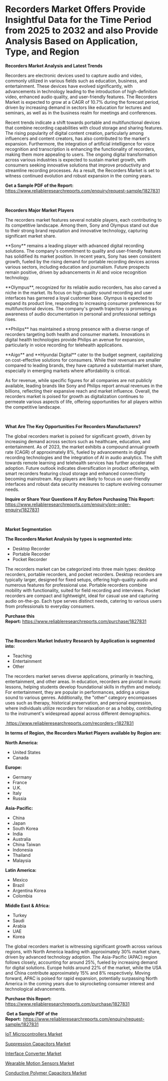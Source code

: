 <p><h1>Recorders Market Offers Provide Insightful Data for the Time Period from 2025 to 2032 and also Provide Analysis Based on Application, Type, and Region</h1></p><p><strong>Recorders Market Analysis and Latest Trends</strong></p>
<p><p>Recorders are electronic devices used to capture audio and video, commonly utilized in various fields such as education, business, and entertainment. These devices have evolved significantly, with advancements in technology leading to the introduction of high-definition video, enhanced audio quality, and user-friendly features. The Recorders Market is expected to grow at a CAGR of 10.7% during the forecast period, driven by increasing demand in sectors like education for lectures and seminars, as well as in the business realm for meetings and conferences.</p><p>Recent trends indicate a shift towards portable and multifunctional devices that combine recording capabilities with cloud storage and sharing features. The rising popularity of digital content creation, particularly among influencers and content creators, has also contributed to the market's expansion. Furthermore, the integration of artificial intelligence for voice recognition and transcription is enhancing the functionality of recorders, making them more appealing to users. The ongoing digital transformation across various industries is expected to sustain market growth, with consumers seeking innovative solutions that improve productivity and streamline recording processes. As a result, the Recorders Market is set to witness continued evolution and robust expansion in the coming years.</p></p>
<p><strong>Get a Sample PDF of the Report:&nbsp;</strong> <a href="https://www.reliableresearchreports.com/enquiry/request-sample/1827831?utm_campaign=28&utm_medium=2&utm_source=Github&utm_content=ia&utm_term=06042025&utm_id=recorders">https://www.reliableresearchreports.com/enquiry/request-sample/1827831</a></p>
<p>&nbsp;</p>
<p><strong>Recorders Major Market Players</strong></p>
<p><p>The recorders market features several notable players, each contributing to its competitive landscape. Among them, Sony and Olympus stand out due to their strong brand reputation and innovative technology, capturing significant market share.</p><p>**Sony** remains a leading player with advanced digital recording solutions. The company's commitment to quality and user-friendly features has solidified its market position. In recent years, Sony has seen consistent growth, fueled by the rising demand for portable recording devices across various sectors, including education and journalism. Future prospects remain positive, driven by advancements in AI and voice recognition technology.</p><p>**Olympus**, recognized for its reliable audio recorders, has also carved a niche in the market. Its focus on high-quality sound recording and user interfaces has garnered a loyal customer base. Olympus is expected to expand its product line, responding to increasing consumer preferences for multifunctional devices. The company's growth trajectory is promising as awareness of audio documentation in personal and professional settings rises.</p><p>**Philips** has maintained a strong presence with a diverse range of recorders targeting both health and consumer markets. Innovations in digital health technologies provide Philips an avenue for expansion, particularly in voice recording for telehealth applications. </p><p>**Aigo** and **Hyundai Digital** cater to the budget segment, capitalizing on cost-effective solutions for consumers. While their revenues are smaller compared to leading brands, they have captured a substantial market share, especially in emerging markets where affordability is critical.</p><p>As for revenue, while specific figures for all companies are not publicly available, leading brands like Sony and Philips report annual revenues in the billions, reflecting their expansive reach and market influence. Overall, the recorders market is poised for growth as digitalization continues to permeate various aspects of life, offering opportunities for all players within the competitive landscape.</p></p>
<p>&nbsp;</p>
<p><strong>What Are The Key Opportunities For Recorders Manufacturers?</strong></p>
<p><p>The global recorders market is poised for significant growth, driven by increasing demand across sectors such as healthcare, education, and entertainment. As of 2023, the market exhibits a compound annual growth rate (CAGR) of approximately 8%, fueled by advancements in digital recording technologies and the integration of AI in audio analytics. The shift towards remote learning and telehealth services has further accelerated adoption. Future outlook indicates diversification in product offerings, with smart recorders featuring cloud storage and enhanced connectivity becoming mainstream. Key players are likely to focus on user-friendly interfaces and robust data security measures to capture evolving consumer needs.</p></p>
<p><strong>Inquire or Share Your Questions If Any Before Purchasing This Report:</strong> <a href="https://www.reliableresearchreports.com/enquiry/pre-order-enquiry/1827831?utm_campaign=28&utm_medium=2&utm_source=Github&utm_content=ia&utm_term=06042025&utm_id=recorders">https://www.reliableresearchreports.com/enquiry/pre-order-enquiry/1827831</a></p>
<p>&nbsp;</p>
<p><strong>Market Segmentation</strong></p>
<p><strong>The Recorders Market Analysis by types is segmented into:</strong></p>
<p><ul><li>Desktop Recorder</li><li>Portable Recorder</li><li>Pocket Recorder</li></ul></p>
<p><p>The recorders market can be categorized into three main types: desktop recorders, portable recorders, and pocket recorders. Desktop recorders are typically larger, designed for fixed setups, offering high-quality audio and numerous features for professional use. Portable recorders combine mobility with functionality, suited for field recording and interviews. Pocket recorders are compact and lightweight, ideal for casual use and capturing audio on-the-go. Each type serves distinct needs, catering to various users from professionals to everyday consumers.</p></p>
<p><strong>Purchase this Report:&nbsp;</strong><a href="https://www.reliableresearchreports.com/purchase/1827831?utm_campaign=28&utm_medium=2&utm_source=Github&utm_content=ia&utm_term=06042025&utm_id=recorders">https://www.reliableresearchreports.com/purchase/1827831</a></p>
<p>&nbsp;</p>
<p><strong>The Recorders Market Industry Research by Application is segmented into:</strong></p>
<p><ul><li>Teaching</li><li>Entertainment</li><li>Other</li></ul></p>
<p><p>The recorders market serves diverse applications, primarily in teaching, entertainment, and other areas. In education, recorders are pivotal in music lessons, helping students develop foundational skills in rhythm and melody. For entertainment, they are popular in performances, adding a unique sound to various genres. Additionally, the "other" category encompasses uses such as therapy, historical preservation, and personal expression, where individuals utilize recorders for relaxation or as a hobby, contributing to the instrument's widespread appeal across different demographics.</p></p>
<p><a href="https://www.reliableresearchreports.com/recorders-r1827831?utm_campaign=28&utm_medium=2&utm_source=Github&utm_content=ia&utm_term=06042025&utm_id=recorders">&nbsp;https://www.reliableresearchreports.com/recorders-r1827831</a></p>
<p><strong>In terms of Region, the Recorders Market Players available by Region are:</strong></p>
<p>
    <p> <strong> North America: </strong>
        <ul>
            <li>United States</li>
            <li>Canada</li>
        </ul>
        </p> 
    <p> <strong> Europe: </strong>
        <ul>
            <li>Germany</li>
            <li>France</li>
            <li>U.K.</li>
            <li>Italy</li>
            <li>Russia</li>
        </ul>
        </p> 
    <p> <strong> Asia-Pacific: </strong>
        <ul>
            <li>China</li>
            <li>Japan</li>
            <li>South Korea</li>
            <li>India</li>
            <li>Australia</li>
            <li>China Taiwan</li>
            <li>Indonesia</li>
            <li>Thailand</li>
            <li>Malaysia</li>
        </ul>
        </p> 
    <p> <strong> Latin America: </strong>
        <ul>
            <li>Mexico</li>
            <li>Brazil</li>
            <li>Argentina Korea</li>
            <li>Colombia</li>
        </ul>
        </p> 
    <p> <strong> Middle East & Africa: </strong>
        <ul>
            <li>Turkey</li>
            <li>Saudi</li>
            <li>Arabia</li>
            <li>UAE</li>
            <li>Korea</li>
        </ul>
    </p>
    </p>
<p><p>The global recorders market is witnessing significant growth across various regions, with North America leading with approximately 30% market share, driven by advanced technology adoption. The Asia-Pacific (APAC) region follows closely, accounting for around 25%, fueled by increasing demand for digital solutions. Europe holds around 22% of the market, while the USA and China contribute approximately 15% and 8% respectively. Moving forward, APAC is poised for rapid expansion, potentially surpassing North America in the coming years due to skyrocketing consumer interest and technological advancements.</p></p>
<p><strong>Purchase this Report: </strong><a href="https://www.reliableresearchreports.com/purchase/1827831?utm_campaign=28&utm_medium=2&utm_source=Github&utm_content=ia&utm_term=06042025&utm_id=recorders">https://www.reliableresearchreports.com/purchase/1827831</a></p>
<p>&nbsp;<strong>Get a Sample PDF of the Report:&nbsp;&nbsp;</strong><a href="https://www.reliableresearchreports.com/enquiry/request-sample/1827831?utm_campaign=28&utm_medium=2&utm_source=Github&utm_content=ia&utm_term=06042025&utm_id=recorders">https://www.reliableresearchreports.com/enquiry/request-sample/1827831</a></p>
<p><strong></strong></p>
<p><p><a href="https://github.com/okornevonywx/Market-Research-Report-List-1/blob/main/iot-microcontrollers-market.md?utm_campaign=28&utm_medium=2&utm_source=Github&utm_content=ia&utm_term=06042025&utm_id=recorders">IoT Microcontrollers Market</a></p><p><a href="https://github.com/abexjeliti/Market-Research-Report-List-1/blob/main/suppression-capacitors-market.md?utm_campaign=28&utm_medium=2&utm_source=Github&utm_content=ia&utm_term=06042025&utm_id=recorders">Suppression Capacitors Market</a></p><p><a href="https://github.com/duzcupetriv/Market-Research-Report-List-1/blob/main/interface-converter-market.md?utm_campaign=28&utm_medium=2&utm_source=Github&utm_content=ia&utm_term=06042025&utm_id=recorders">Interface Converter Market</a></p><p><a href="https://github.com/nwogudimouix/Market-Research-Report-List-1/blob/main/wearable-motion-sensors-market.md?utm_campaign=28&utm_medium=2&utm_source=Github&utm_content=ia&utm_term=06042025&utm_id=recorders">Wearable Motion Sensors Market</a></p><p><a href="https://github.com/hervedeidadw/Market-Research-Report-List-1/blob/main/conductive-polymer-capacitors-market.md?utm_campaign=28&utm_medium=2&utm_source=Github&utm_content=ia&utm_term=06042025&utm_id=recorders">Conductive Polymer Capacitors Market</a></p></p>